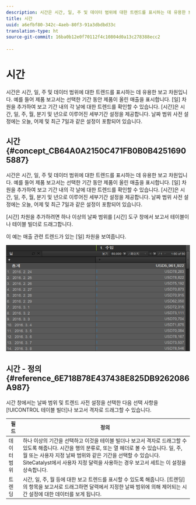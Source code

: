 ```yaml
---
description: 시간은 시간, 일, 주 및 데이터 범위에 대한 트렌드를 표시하는 데 유용한 보고 차원입니다. 예를 들어 제품 보고서는 선택한 기간 동안 제품이 올린 매출을 표시합니다. [일] 차원을 추가하여 보고 기간 내의 각 날에 대한 트렌드를 확인할 수 있습니다. [시간]은 시간, 일, 주, 월, 분기 및 년으로 이루어진 세부기간 설정을 제공합니다. 날짜 범위 사전 설정에는 오늘, 어제 및 최근 7일과 같은 설정이 포함되어 있습니다.
title: 시간
uuid: a6efbf80-342c-4aeb-80f3-91a3dbdbd33c
translation-type: ht
source-git-commit: 16ba0b12e0f70112f4c10804d0a13c278388ecc2

---
```



# 시간

시간은 시간, 일, 주 및 데이터 범위에 대한 트렌드를 표시하는 데 유용한 보고 차원입니다. 예를 들어 제품 보고서는 선택한 기간 동안 제품이 올린 매출을 표시합니다. [일] 차원을 추가하여 보고 기간 내의 각 날에 대한 트렌드를 확인할 수 있습니다. [시간]은 시간, 일, 주, 월, 분기 및 년으로 이루어진 세부기간 설정을 제공합니다. 날짜 범위 사전 설정에는 오늘, 어제 및 최근 7일과 같은 설정이 포함되어 있습니다.

## 시간 {#concept_CB64A0A2150C471FB0B0B42516905887}

시간은 시간, 일, 주 및 데이터 범위에 대한 트렌드를 표시하는 데 유용한 보고 차원입니다. 예를 들어 제품 보고서는 선택한 기간 동안 제품이 올린 매출을 표시합니다. [일] 차원을 추가하여 보고 기간 내의 각 날에 대한 트렌드를 확인할 수 있습니다. [시간]은 시간, 일, 주, 월, 분기 및 년으로 이루어진 세부기간 설정을 제공합니다. 날짜 범위 사전 설정에는 오늘, 어제 및 최근 7일과 같은 설정이 포함되어 있습니다.

[시간] 차원을 추가하려면 하나 이상의 날짜 범위를 [시간] 도구 창에서 보고서 테이블이나 테이블 빌더로 드래그합니다.

이 예는 매출 관련 트렌드가 있는 [일] 차원을 보여줍니다.

![](assets/day_dimension.png)

## 시간 - 정의 {#reference_6E718B78E437438E825DB9262086A987}

시간 창에서는 날짜 범위 및 트렌드 사전 설정을 선택한 다음 선택 사항을 [!UICONTROL 테이블 빌더]나 보고서 격자로 드래그할 수 있습니다.

<!-- 

r_time_panel.xml

 -->

| 필드 | 정의 |
|--- |--- |
| 데이터 범위 | 하나 이상의 기간을 선택하고 이것을 테이블 빌더나 보고서 격자로 드래그할 수 있도록 해줍니다. 시간을 행의 분류로, 또는 열 헤더로 볼 수 있습니다. 일, 주, 월 또는 사용자 지정 날짜 범위와 같은 기간을 선택할 수 있습니다. SiteCatalyst에서 사용자 지정 달력을 사용하는 경우 보고서 세트는 이 설정을 상속합니다. |
| 트렌딩 | 시간, 일, 주, 월 등에 대한 보고 트렌드를 표시할 수 있도록 해줍니다. [트렌딩]의 항목을 보고서로 드래그하면 달력에서 지정한 날짜 범위에 의해 제어되는 시간 설정에 대한 데이터를 보게 됩니다. |
